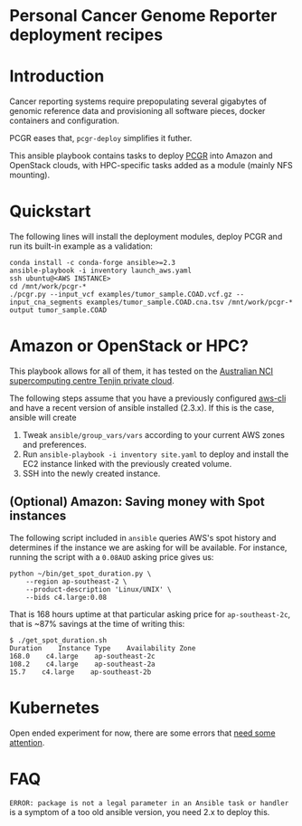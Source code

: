 Personal Cancer Genome Reporter deployment recipes
==================================================

Introduction
============

Cancer reporting systems require prepopulating several gigabytes of genomic reference data and provisioning all software pieces, docker containers and configuration.

PCGR eases that, `pcgr-deploy` simplifies it futher.

This ansible playbook contains tasks to deploy [PCGR](https://github.com/sigven/pcgr) into Amazon and OpenStack clouds, with HPC-specific tasks added as a module (mainly NFS mounting).

Quickstart
==========

The following lines will install the deployment modules, deploy PCGR and run its built-in example as a validation:

```
conda install -c conda-forge ansible>=2.3
ansible-playbook -i inventory launch_aws.yaml
ssh ubuntu@<AWS INSTANCE>
cd /mnt/work/pcgr-*
./pcgr.py --input_vcf examples/tumor_sample.COAD.vcf.gz --input_cna_segments examples/tumor_sample.COAD.cna.tsv /mnt/work/pcgr-* output tumor_sample.COAD
```

Amazon or OpenStack or HPC?
===========================

This playbook allows for all of them, it has tested on the [Australian NCI supercomputing centre Tenjin private cloud](https://nci.org.au/systems-services/cloud-computing/tenjin/).

The following steps assume that you have a previously configured [aws-cli](https://github.com/aws/aws-cli) and have a recent version of ansible installed (2.3.x). If this is the case, ansible will create 

1. Tweak `ansible/group_vars/vars` according to your current AWS zones and preferences.
2. Run `ansible-playbook -i inventory site.yaml` to deploy and install the EC2 instance linked with the previously created volume.
3. SSH into the newly created instance.

(Optional) Amazon: Saving money with Spot instances
---------------------------------------------------

The following script included in `ansible` queries AWS's spot history and determines if the
instance we are asking for will be available. For instance, running the script with a `0.08AUD`
asking price gives us:

```
python ~/bin/get_spot_duration.py \
	--region ap-southeast-2 \
	--product-description 'Linux/UNIX' \
	--bids c4.large:0.08
```

That is 168 hours uptime at that particular asking price for `ap-southeast-2c`, that 
is ~87% savings at the time of writing this:

```
$ ./get_spot_duration.sh
Duration    Instance Type    Availability Zone
168.0    c4.large    ap-southeast-2c
108.2    c4.large    ap-southeast-2a
15.7    c4.large    ap-southeast-2b
```

Kubernetes
==========

Open ended experiment for now, there are some errors that [need some attention](https://twitter.com/braincode/status/865250048480817152).

FAQ
===

`ERROR: package is not a legal parameter in an Ansible task or handler` is a symptom of a too old ansible version, you need 2.x to deploy this.
